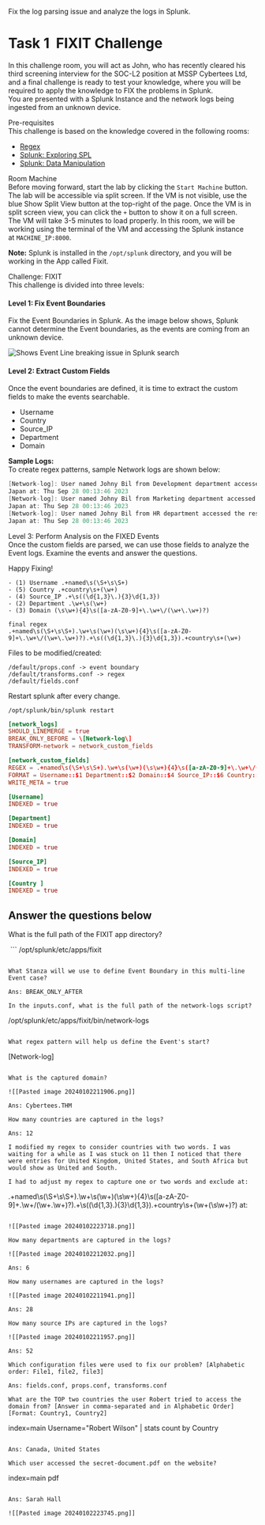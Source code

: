 Fix the log parsing issue and analyze the logs in Splunk.
# Task 1  FIXIT Challenge

In this challenge room, you will act as John, who has recently cleared his third screening interview for the SOC-L2 position at MSSP Cybertees Ltd, and a final challenge is ready to test your knowledge, where you will be required to apply the knowledge to FIX the problems in Splunk.  
You are presented with a Splunk Instance and the network logs being ingested from an unknown device.

Pre-requisites  
This challenge is based on the knowledge covered in the following rooms:

- [Regex](https://tryhackme.com/room/catregex)
- [Splunk: Exploring SPL](https://tryhackme.com/room/splunkexploringspl)
- [Splunk: Data Manipulation](http://tryhackme.com/jr/splunkdatamanipulation)

Room Machine  
Before moving forward, start the lab by clicking the `Start Machine` button. The lab will be accessible via split screen. If the VM is not visible, use the blue Show Split View button at the top-right of the page. Once the VM is in split screen view, you can click the `+` button to show it on a full screen. The VM will take 3-5 minutes to load properly. In this room, we will be working using the terminal of the VM and accessing the Splunk instance at `MACHINE_IP:8000`.

**Note:** Splunk is installed in the `/opt/splunk` directory, and you will be working in the App called Fixit.  
  
Challenge: FIXIT  
This challenge is divided into three levels:

#### Level 1: Fix Event Boundaries

Fix the Event Boundaries in Splunk. As the image below shows, Splunk cannot determine the Event boundaries, as the events are coming from an unknown device.

![Shows Event Line breaking issue in Splunk search](https://tryhackme-images.s3.amazonaws.com/user-uploads/5e8dd9a4a45e18443162feab/room-content/6e62548849068f986f25d9d0c8f52c9c.png)

#### Level 2: Extract Custom Fields

Once the event boundaries are defined, it is time to extract the custom fields to make the events searchable.  

- Username
- Country
- Source_IP
- Department
- Domain

**Sample Logs:**  
To create regex patterns, sample Network logs are shown below:

```c
[Network-log]: User named Johny Bil from Development department accessed the resource Cybertees.THM/about.html from the source IP 192.168.0.1 and country 
Japan at: Thu Sep 28 00:13:46 2023
[Network-log]: User named Johny Bil from Marketing department accessed the resource Cybertees.THM/about.html from the source IP 192.168.2.2 and country 
Japan at: Thu Sep 28 00:13:46 2023
[Network-log]: User named Johny Bil from HR department accessed the resource Cybertees.THM/about.html from the source IP 10.0.0.3 and country 
Japan at: Thu Sep 28 00:13:46 2023
```

Level 3: Perform Analysis on the FIXED Events  
Once the custom fields are parsed, we can use those fields to analyze the Event logs. Examine the events and answer the questions.

Happy Fixing!

```
- (1) Username .+named\s(\S+\s\S+)
- (5) Country .+country\s+(\w+)
- (4) Source_IP .+\s((\d{1,3}\.){3}\d{1,3})
- (2) Department .\w+\s(\w+)
- (3) Domain (\s\w+){4}\s([a-zA-Z0-9]+\.\w+\/(\w+\.\w+)?)

final regex
.+named\s(\S+\s\S+).\w+\s(\w+)(\s\w+){4}\s([a-zA-Z0-9]+\.\w+\/(\w+\.\w+)?).+\s((\d{1,3}\.){3}\d{1,3}).+country\s+(\w+)
```

Files to be modified/created:
```
/default/props.conf -> event boundary
/default/transforms.conf -> regex
/default/fields.conf
```

Restart splunk after every change.
```
/opt/splunk/bin/splunk restart
```

```props.conf
[network_logs]
SHOULD_LINEMERGE = true
BREAK_ONLY_BEFORE = \[Network-log\]
TRANSFORM-network = network_custom_fields
```

```transforms.conf
[network_custom_fields]
REGEX = .+named\s(\S+\s\S+).\w+\s(\w+)(\s\w+){4}\s([a-zA-Z0-9]+\.\w+\/(\w+\.\w+)?).+\s((\d{1,3}\.){3}\d{1,3}).+country\s+(\w+(\s\w+)?) at:
FORMAT = Username::$1 Department::$2 Domain::$4 Source_IP::$6 Country::$8
WRITE_META = true
```

```fields.conf
[Username]
INDEXED = true

[Department]
INDEXED = true

[Domain]
INDEXED = true

[Source_IP]
INDEXED = true

[Country ]
INDEXED = true
```

## Answer the questions below

What is the full path of the FIXIT app directory?  

 ```
/opt/splunk/etc/apps/fixit
```

What Stanza will we use to define Event Boundary in this multi-line Event case?

Ans: BREAK_ONLY_AFTER

In the inputs.conf, what is the full path of the network-logs script?  

```
/opt/splunk/etc/apps/fixit/bin/network-logs
```

What regex pattern will help us define the Event's start?

```
\[Network-log\]
```

What is the captured domain?

![[Pasted image 20240102211906.png]]

Ans: Cybertees.THM

How many countries are captured in the logs?

Ans: 12

I modified my regex to consider countries with two words. I was waiting for a while as I was stuck on 11 then I noticed that there were entries for United Kingdom, United States, and South Africa but would show as United and South.

I had to adjust my regex to capture one or two words and exclude at:
```
.+named\s(\S+\s\S+).\w+\s(\w+)(\s\w+){4}\s([a-zA-Z0-9]+\.\w+\/(\w+\.\w+)?).+\s((\d{1,3}\.){3}\d{1,3}).+country\s+(\w+(\s\w+)?) at:
```

![[Pasted image 20240102223718.png]]

How many departments are captured in the logs?  

![[Pasted image 20240102212032.png]]

Ans: 6

How many usernames are captured in the logs?

![[Pasted image 20240102211941.png]]

Ans: 28

How many source IPs are captured in the logs?

![[Pasted image 20240102211957.png]]

Ans: 52

Which configuration files were used to fix our problem? [Alphabetic order: File1, file2, file3]  

Ans: fields.conf, props.conf, transforms.conf

What are the TOP two countries the user Robert tried to access the domain from? [Answer in comma-separated and in Alphabetic Order][Format: Country1, Country2]  

```
index=main  Username="Robert Wilson" 
| stats count by Country
```

Ans: Canada, United States

Which user accessed the secret-document.pdf on the website?

```
index=main pdf
```

Ans: Sarah Hall

![[Pasted image 20240102223745.png]]
